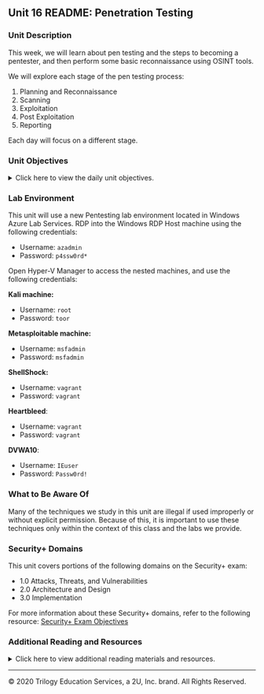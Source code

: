 ## Unit 16 README: Penetration Testing

### Unit Description

This week, we will learn about pen testing and the steps to becoming a pentester, and then perform some basic reconnaissance using OSINT tools.

We will explore each stage of the pen testing process:

1. Planning and Reconnaissance
2. Scanning
3. Exploitation
4. Post Exploitation
5. Reporting

Each day will focus on a different stage.

### Unit Objectives 

<details>
    <summary>Click here to view the daily unit objectives.</summary>

  <br>

- **Day 1:** Introduction to Pen Testing and Open Source Intelligence
- An introduction to pen testing and its business goals.
    - A high-level overview of the various stages of a pentest engagement.
    - A deeper dive into the first stage of a penetration test: Planning and Reconnaissance.
    
- **Day 2:** Network Discovery and Vulnerability Scanning

    - Perform network enumeration using Nmap.
    - Properly use Nmap options. 
    - Explain what the Nmap Scripting Engine (NSE) is and how it's used.

- **Day 3:** Exploitation
- Run scripted Shellshock exploits.
    - Consult the Exploit-DB database to research publicly disclosed exploits.
    - Search for exploits and shellcode using SearchSploit.

</details>


### Lab Environment

This unit will use a new Pentesting lab environment located in Windows Azure Lab Services. RDP into the Windows RDP Host machine using the following credentials:

  - Username: `azadmin`
  - Password: `p4ssw0rd*`

Open Hyper-V Manager to access the nested machines, and use the following credentials:

**Kali machine:**

  - Username: `root`
  - Password: `toor`

**Metasploitable machine:**

  - Username: `msfadmin`
  - Password: `msfadmin`

**ShellShock:**

  - Username: `vagrant`
  - Password: `vagrant`

**Heartbleed**:

  - Username: `vagrant`
  - Password: `vagrant`

**DVWA10**:

  - Username: `IEuser`
  - Password: `Passw0rd!`


### What to Be Aware Of

Many of the techniques we study in this unit are illegal if used improperly or without explicit permission. Because of this, it is important to use these techniques only within the context of this class and the labs we provide.

### Security+ Domains

This unit covers portions of the following domains on the Security+ exam:

- 1.0 Attacks, Threats, and Vulnerabilities 
- 2.0 Architecture and Design 
- 3.0 Implementation

For more information about these Security+ domains, refer to the following resource: [Security+ Exam Objectives](https://comptiacdn.azureedge.net/webcontent/docs/default-source/exam-objectives/comptia-security-sy0-601-exam-objectives-(2-0).pdf?sfvrsn=8c5889ff_2)



### Additional Reading and Resources

<details> 
<summary> Click here to view additional reading materials and resources. </summary>
</br>

These resources are provided as optional, recommended resources to supplement the concepts covered in this unit.

- [SANS.org: Pen Testing Cheatsheet](https://www.sans.org/blog/sans-poster-building-a-better-pen-tester-pdf-download/)

- **Day 1 Resources**
- [OSINT Framework](https://osintframework.com)
    - [Offensive Security: Penetration Testing with Kali Linux (PTK)](https://www.offensive-security.com/pwk-oscp/)
    - [SANS,org: Google Cheat Sheet](https://www.sans.org/security-resources/GoogleCheatSheet.pdf)
    - [Fictional SANS Site](http://megacorpone.com)
    
- **Day 2 Resources**

    - [NMAP.org](https://nmap.org/)
    - [NMAP Cheat Sheet](http://cs.lewisu.edu/~klumpra/camssem2015/nmapcheatsheet1.pdf)
    - [NMAP Scripting Engine](https://nmap.org/book/man-nse.html)

- **Day 3 Resources**
- [Wikipedia: Shellshock](https://en.wikipedia.org/wiki/Shellshock_%28software_bug%29)
    - [Exploit Database](https://www.exploit-db.com/)
    - [Exploit Database: SearchSploit Documentation](https://www.exploit-db.com/documentation/Offsec-SearchSploit.pdf)

</details>

---


© 2020 Trilogy Education Services, a 2U, Inc. brand. All Rights Reserved.    

